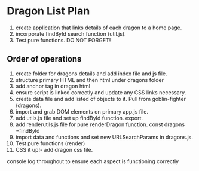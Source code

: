 # Dragon List Plan

1. create application that links details of each dragon to a home page.
2. incorporate findById search function (util.js).
3. Test pure functions. DO NOT FORGET!

## Order of operations

1. create folder for dragons details and add index file and js file.
2. structure primary HTML and then html under dragons folder
3. add anchor tag in dragon html
4. ensure script is linked correctly and update any CSS links necessary.
5. create data file and add listed of objects to it. Pull from goblin-fighter (dragons).
6. import and grab DOM elements on primary app.js file.
7. add utils.js file and set up findById function. export.
8. add renderutils.js file for pure renderDragon function. const dragons =findById
9. import data and functions and set new URLSearchParams in dragons.js.
10. Test pure functions (render)
11. CSS it up!- add dragon css file.

console log throughout to ensure each aspect is functioning correctly
